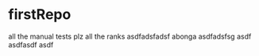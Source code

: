 # firstRepo
all the manual tests
plz
all the ranks
asdfadsfadsf
abonga
asdfadsfsg
asdf
asdfasdf
asdf

